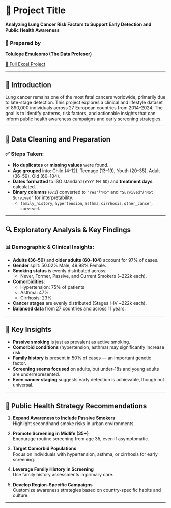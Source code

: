 # 📌 Project Title
**Analyzing Lung Cancer Risk Factors to Support Early Detection and Public Health Awareness**

### 📁 Prepared by
**Tolulope Emuleomo (The Data Profesor)**

[📄 Full Excel Project](https://docs.google.com/spreadsheets/d/1JZ-1rEsHJyQoGgheqCyd0U4i1_EFlFuw/edit?usp=sharing&ouid=108354535572573899779&rtpof=true&sd=true)

---

## 🧾 Introduction

Lung cancer remains one of the most fatal cancers worldwide, primarily due to late-stage detection. This project explores a clinical and lifestyle dataset of 890,000 individuals across 27 European countries from 2014–2024. The goal is to identify patterns, risk factors, and actionable insights that can inform public health awareness campaigns and early screening strategies.

---

## 🧹 Data Cleaning and Preparation

### ✅ Steps Taken:
- **No duplicates** or **missing values** were found.
- **Age grouped** into: Child (4–12), Teenage (13–19), Youth (20–35), Adult (36–59), Old (60–104).
- **Dates formatted** to ISO standard (`YYYY-MM-DD`) and **treatment days** calculated.
- **Binary columns** (`0/1`) converted to `"Yes"`/`"No"` and `"Survived"`/`"Not Survived"` for interpretability:
  - `family_history`, `hypertension`, `asthma`, `cirrhosis`, `other_cancer`, `survived`.

---

## 🔍 Exploratory Analysis & Key Findings

### 📊 Demographic & Clinical Insights:
- **Adults (36–59)** and **older adults (60–104)** account for 97% of cases.
- **Gender** split: 50.02% Male, 49.98% Female.
- **Smoking status** is evenly distributed across:
  - Never, Former, Passive, and Current Smokers (~222k each).
- **Comorbidities**:
  - Hypertension: 75% of patients
  - Asthma: 47%
  - Cirrhosis: 23%
- **Cancer stages** are evenly distributed (Stages I–IV ~222k each).
- **Balanced data** from 27 countries and across 11 years.

---

## 🧠 Key Insights

- **Passive smoking** is just as prevalent as active smoking.
- **Comorbid conditions** (hypertension, asthma) may significantly increase risk.
- **Family history** is present in 50% of cases — an important genetic factor.
- **Screening seems focused** on adults, but under-18s and young adults are underrepresented.
- **Even cancer staging** suggests early detection is achievable, though not universal.

---

## 📣 Public Health Strategy Recommendations

1. **Expand Awareness to Include Passive Smokers**  
   Highlight secondhand smoke risks in urban environments.

2. **Promote Screening in Midlife (35+)**  
   Encourage routine screening from age 35, even if asymptomatic.

3. **Target Comorbid Populations**  
   Focus on individuals with hypertension, asthma, or cirrhosis for early screening.

4. **Leverage Family History in Screening**  
   Use family history assessments in primary care.

5. **Develop Region-Specific Campaigns**  
   Customize awareness strategies based on country-specific habits and culture.

---
